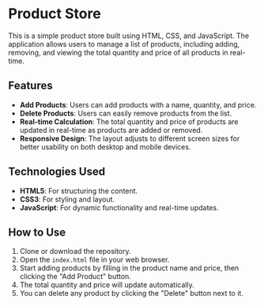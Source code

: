 # Product Store

This is a simple product store built using HTML, CSS, and JavaScript. The application allows users to manage a list of products, including adding, removing, and viewing the total quantity and price of all products in real-time.

## Features

- **Add Products**: Users can add products with a name, quantity, and price.
- **Delete Products**: Users can easily remove products from the list.
- **Real-time Calculation**: The total quantity and price of products are updated in real-time as products are added or removed.
- **Responsive Design**: The layout adjusts to different screen sizes for better usability on both desktop and mobile devices.

## Technologies Used

- **HTML5**: For structuring the content.
- **CSS3**: For styling and layout.
- **JavaScript**: For dynamic functionality and real-time updates.

## How to Use

1. Clone or download the repository.
2. Open the `index.html` file in your web browser.
3. Start adding products by filling in the product name and price, then clicking the "Add Product" button.
4. The total quantity and price will update automatically.
5. You can delete any product by clicking the "Delete" button next to it.
